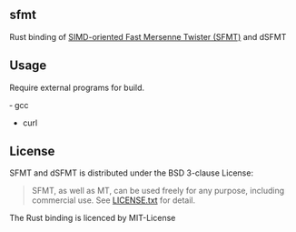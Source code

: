 sfmt
-----

Rust binding of [SIMD-oriented Fast Mersenne Twister (SFMT)] and dSFMT

[SIMD-oriented Fast Mersenne Twister (SFMT)]: http://www.math.sci.hiroshima-u.ac.jp/~m-mat/MT/SFMT/

Usage
------

Require external programs for build.

‐ gcc
- curl

License
--------

SFMT and dSFMT is distributed under the BSD 3-clause License:

> SFMT, as well as MT, can be used freely for any purpose, including commercial use.
> See [LICENSE.txt](http://www.math.sci.hiroshima-u.ac.jp/~m-mat/MT/SFMT/LICENSE.txt) for detail. 

The Rust binding is licenced by MIT-License
